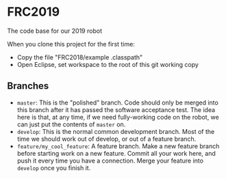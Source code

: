 # FRC2019
The code base for our 2019 robot

When you clone this project for the first time:
* Copy the file "FRC2018/example .classpath"
* Open Eclipse, set workspace to the root of this git working copy

## Branches

- `master`: This is the "polished" branch.  Code should only be merged into this branch after it has passed the software acceptance test.  The idea here is that, at any time, if we need fully-working code on the robot, we can just put the contents of `master` on.
- `develop`: This is the normal common development branch.  Most of the time we should work out of develop, or out of a feature branch.
- `feature/my_cool_feature`: A feature branch.  Make a new feature branch before starting work on a new feature.  Commit all your work here, and push it every time you have a connection.  Merge your feature into `develop` once you finish it.
